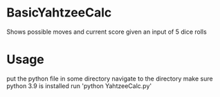 # BasicYahtzeeCalc
Shows possible moves and current score given an input of 5 dice rolls

# Usage
put the python file in some directory
navigate to the directory
make sure python 3.9 is installed
run 'python YahtzeeCalc.py'
